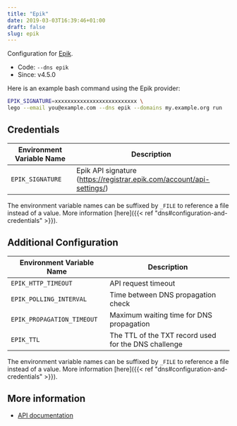 ```yaml
---
title: "Epik"
date: 2019-03-03T16:39:46+01:00
draft: false
slug: epik
---
```


<!-- THIS DOCUMENTATION IS AUTO-GENERATED. PLEASE DO NOT EDIT. -->
<!-- providers/dns/epik/epik.toml -->
<!-- THIS DOCUMENTATION IS AUTO-GENERATED. PLEASE DO NOT EDIT. -->


Configuration for [Epik](https://www.epik.com/).


<!--more-->

- Code: `--dns epik`
- Since: v4.5.0


Here is an example bash command using the Epik provider:

```bash
EPIK_SIGNATURE=xxxxxxxxxxxxxxxxxxxxxxxxxx \
lego --email you@example.com --dns epik --domains my.example.org run
```




## Credentials

| Environment Variable Name | Description |
|-----------------------|-------------|
| `EPIK_SIGNATURE` | Epik API signature (https://registrar.epik.com/account/api-settings/) |

The environment variable names can be suffixed by `_FILE` to reference a file instead of a value.
More information [here]({{< ref "dns#configuration-and-credentials" >}}).


## Additional Configuration

| Environment Variable Name | Description |
|--------------------------------|-------------|
| `EPIK_HTTP_TIMEOUT` | API request timeout |
| `EPIK_POLLING_INTERVAL` | Time between DNS propagation check |
| `EPIK_PROPAGATION_TIMEOUT` | Maximum waiting time for DNS propagation |
| `EPIK_TTL` | The TTL of the TXT record used for the DNS challenge |

The environment variable names can be suffixed by `_FILE` to reference a file instead of a value.
More information [here]({{< ref "dns#configuration-and-credentials" >}}).




## More information

- [API documentation](https://docs.userapi.epik.com/v2/#/)

<!-- THIS DOCUMENTATION IS AUTO-GENERATED. PLEASE DO NOT EDIT. -->
<!-- providers/dns/epik/epik.toml -->
<!-- THIS DOCUMENTATION IS AUTO-GENERATED. PLEASE DO NOT EDIT. -->
